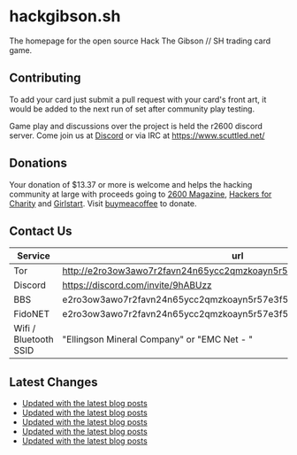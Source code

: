 # hackgibson.sh
The homepage for the open source Hack The Gibson // SH trading card game.


## Contributing

To add your card just submit a pull request with your card's front art, it would be added to the next run of set after community play testing.

Game play and discussions over the project is held the r2600 discord server. Come join us at [Discord](https://discord.com/invite/9hABUzz) or via IRC at https://www.scuttled.net/


## Donations

Your donation of $13.37 or more is welcome and helps the hacking community at large with proceeds going to [2600 Magazine](https://2600.com/), [Hackers for Charity](https://hackersforcharity.org) and [Girlstart](https://girlstart.org).  Visit [buymeacoffee](https://www.buymeacoffee.com/hackgibson.sh) to donate.


## Contact Us

Service | url
-|-
Tor | http://e2ro3ow3awo7r2favn24n65ycc2qmzkoayn5r57e3f56nvjwdcgg32ad.onion
Discord | https://discord.com/invite/9hABUzz
BBS | e2ro3ow3awo7r2favn24n65ycc2qmzkoayn5r57e3f56nvjwdcgg32ad.onion:23
FidoNET | e2ro3ow3awo7r2favn24n65ycc2qmzkoayn5r57e3f56nvjwdcgg32ad.onion:24554
Wifi / Bluetooth SSID | "Ellingson Mineral Company" or "EMC Net - <fidonet address>"

## Latest Changes
<!-- BLOG-POST-LIST:START -->
- [Updated with the latest blog posts](https://github.com/DFW2600/hackgibson.sh/commit/c53bf0dc0fd05c74096748d107b42373e52bdbde)
- [Updated with the latest blog posts](https://github.com/DFW2600/hackgibson.sh/commit/a132f56aa7ddc2c22cf11c3668dfb95512ee93a4)
- [Updated with the latest blog posts](https://github.com/DFW2600/hackgibson.sh/commit/c8d7e1ca95949af68be57f101ee81acb7aba62c4)
- [Updated with the latest blog posts](https://github.com/DFW2600/hackgibson.sh/commit/488bb7788ff9d806967977c2941eaa2bb0a7923e)
- [Updated with the latest blog posts](https://github.com/DFW2600/hackgibson.sh/commit/18b64f6dbf7d0af6447d647e77846b26e246c748)
<!-- BLOG-POST-LIST:END -->
